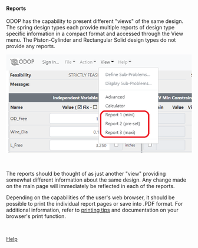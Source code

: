 #### Reports

ODOP has the capability to present different "views" of the same design. 
The spring design types each provide multiple reports of design type specific information 
in a compact format and accessed through the View menu.
The Piston-Cylinder and Rectangular Solid design types do not provide any reports.

 ![Spring Reports](/docs/Help/png/SpringReportTabs.png "Spring Reports")   

&nbsp;

The reports should be thought of as just another "view" providing 
somewhat different information about the same design. 
Any change made on the main page will immediately be reflected
in each of the reports.

Depending on the capabilities of the user's web browser,
it should be possible to print the individual report pages or save 
into .PDF format.
For additional information, refer to [printing tips](htt.html#printing) 
and documentation on your browser's print function. 

&nbsp;

[Help](/docs/Help)

